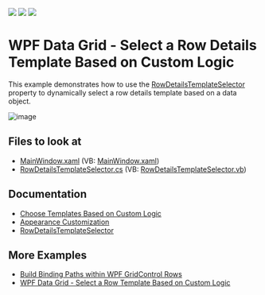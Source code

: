 <!-- default badges list -->
![](https://img.shields.io/endpoint?url=https://codecentral.devexpress.com/api/v1/VersionRange/128650174/21.1.5%2B)
[![](https://img.shields.io/badge/Open_in_DevExpress_Support_Center-FF7200?style=flat-square&logo=DevExpress&logoColor=white)](https://supportcenter.devexpress.com/ticket/details/E20021)
[![](https://img.shields.io/badge/📖_How_to_use_DevExpress_Examples-e9f6fc?style=flat-square)](https://docs.devexpress.com/GeneralInformation/403183)
<!-- default badges end -->
# WPF Data Grid - Select a Row Details Template Based on Custom Logic

This example demonstrates how to use the [RowDetailsTemplateSelector](https://docs.devexpress.com/WPF/DevExpress.Xpf.Grid.TableView.RowDetailsTemplateSelector) property to dynamically select a row details template based on a data object.

![image](https://user-images.githubusercontent.com/65009440/175053222-c9e5cc9d-8045-4131-a884-0aeb4544a183.png)

<!-- default file list -->

## Files to look at

* [MainWindow.xaml](./CS/Grid_RowDetailsTemplateSelector/MainWindow.xaml) (VB: [MainWindow.xaml](./VB/Grid_RowDetailsTemplateSelector/MainWindow.xaml))
* [RowDetailsTemplateSelector.cs](./CS/Grid_RowDetailsTemplateSelector/RowDetailsTemplateSelector.cs) (VB: [RowDetailsTemplateSelector.vb](./VB/Grid_RowDetailsTemplateSelector/RowDetailsTemplateSelector.vb))

<!-- default file list end -->

## Documentation

* [Choose Templates Based on Custom Logic](https://docs.devexpress.com/WPF/6677/controls-and-libraries/data-grid/appearance-customization/choosing-templates-based-on-custom-logic)
* [Appearance Customization](https://docs.devexpress.com/WPF/6152/controls-and-libraries/data-grid/appearance-customization)
* [RowDetailsTemplateSelector](https://docs.devexpress.com/WPF/DevExpress.Xpf.Grid.TableView.RowDetailsTemplateSelector)

## More Examples

* [Build Binding Paths within WPF GridControl Rows](https://github.com/DevExpress-Examples/how-to-build-binding-paths-in-gridcontrol-rows)
* [WPF Data Grid - Select a Row Template Based on Custom Logic](https://github.com/DevExpress-Examples/how-to-select-templates-based-on-custom-logic-e1667)
